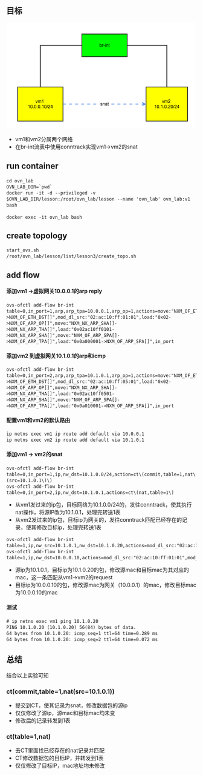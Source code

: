 ## 目标
![image](https://github.com/cao19881125/picture_cloud/blob/master/ovs-snat.png?raw=true)

- vm1和vm2分属两个网络
- 在br-int流表中使用conntrack实现vm1->vm2的snat

## run container

```
cd ovn_lab
OVN_LAB_DIR=`pwd`
docker run -it -d --privileged -v $OVN_LAB_DIR/lesson:/root/ovn_lab/lesson --name 'ovn_lab' ovn_lab:v1 bash

docker exec -it ovn_lab bash
```

## create topology

```
start_ovs.sh
/root/ovn_lab/lesson/list/lesson3/create_topo.sh
```

## add flow
#### 添加vm1 ->虚拟网关10.0.0.1的arp reply

```
ovs-ofctl add-flow br-int table=0,in_port=1,arp,arp_tpa=10.0.0.1,arp_op=1,actions=move:"NXM_OF_ETH_SRC[]->NXM_OF_ETH_DST[]",mod_dl_src:"02:ac:10:ff:01:01",load:"0x02->NXM_OF_ARP_OP[]",move:"NXM_NX_ARP_SHA[]->NXM_NX_ARP_THA[]",load:"0x02ac10ff0101->NXM_NX_ARP_SHA[]",move:"NXM_OF_ARP_SPA[]->NXM_OF_ARP_TPA[]",load:"0x0a000001->NXM_OF_ARP_SPA[]",in_port

```


#### 添加vm2 到虚拟网关10.1.0.1的arp和icmp

```
ovs-ofctl add-flow br-int table=0,in_port=2,arp,arp_tpa=10.1.0.1,arp_op=1,actions=move:"NXM_OF_ETH_SRC[]->NXM_OF_ETH_DST[]",mod_dl_src:"02:ac:10:ff:05:01",load:"0x02->NXM_OF_ARP_OP[]",move:"NXM_NX_ARP_SHA[]->NXM_NX_ARP_THA[]",load:"0x02ac10ff0501->NXM_NX_ARP_SHA[]",move:"NXM_OF_ARP_SPA[]->NXM_OF_ARP_TPA[]",load:"0x0a010001->NXM_OF_ARP_SPA[]",in_port
```
#### 配置vm1和vm2的默认路由

```
ip netns exec vm1 ip route add default via 10.0.0.1
ip netns exec vm2 ip route add default via 10.1.0.1
```



#### 添加vm1 -> vm2的snat

```
ovs-ofctl add-flow br-int table=0,in_port=1,ip,nw_dst=10.1.0.0/24,action=ct\(commit,table=1,nat\(src=10.1.0.1\)\)
ovs-ofctl add-flow br-int table=0,in_port=2,ip,nw_dst=10.1.0.1,actions=ct\(nat,table=1\)

```
- 从vm1发过来的ip包，目标网络为10.1.0.0/24的，发往conntrack，使其执行nat操作，将源IP改为10.1.0.1，处理完转送1表
- 从vm2发过来的ip包，目标ip为网关的，发往conntrack匹配已经存在的记录，使其修改目标ip，处理完转送1表

```
ovs-ofctl add-flow br-int table=1,ip,nw_src=10.1.0.1,nw_dst=10.1.0.20,actions=mod_dl_src:"02:ac:10:ff:05:01",mod_dl_dst:"02:ac:10:ff:01:31",vm2
ovs-ofctl add-flow br-int table=1,ip,nw_dst=10.0.0.10,actions=mod_dl_src:"02:ac:10:ff:01:01",mod_dl_dst:"02:ac:10:ff:01:30",vm1

```
- 源ip为10.1.0.1，目标ip为10.1.0.20的包，修改源mac和目标mac为其对应的mac，这一条匹配从vm1->vm2的request
- 目标ip为10.0.0.10的包，修改源mac为网关（10.0.0.1）的mac，修改目标mac为10.0.0.10的mac

#### 测试
```
# ip netns exec vm1 ping 10.1.0.20
PING 10.1.0.20 (10.1.0.20) 56(84) bytes of data.
64 bytes from 10.1.0.20: icmp_seq=1 ttl=64 time=0.289 ms
64 bytes from 10.1.0.20: icmp_seq=2 ttl=64 time=0.072 ms
```



## 总结
结合以上实验可知
### ct(commit,table=1,nat(src=10.1.0.1))

- 提交到CT，使其记录为snat，修改数据包的源ip
- 仅仅修改了源ip，源mac和目标mac均未变
- 修改后的记录转发到1表

### ct(table=1,nat)
- 去CT里面找已经存在的nat记录并匹配
- CT修改数据包的目标IP，并转发到1表
- 仅仅修改了目标IP，mac地址均未修改



